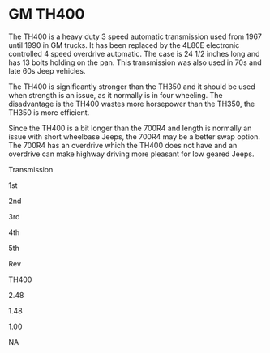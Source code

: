 # GM TH400

The TH400 is a heavy duty 3 speed automatic transmission used from 1967 until 1990 in GM trucks. It has been replaced by the 4L80E electronic controlled 4 speed overdrive automatic. The case is 24 1/2 inches long and has 13 bolts holding on the pan. This transmission was also used in 70s and late 60s Jeep vehicles.

The TH400 is significantly stronger than the TH350 and it should be used when strength is an issue, as it normally is in four wheeling. The disadvantage is the TH400 wastes more horsepower than the TH350, the TH350 is more efficient.

Since the TH400 is a bit longer than the 700R4 and length is normally an issue with short wheelbase Jeeps, the 700R4 may be a better swap option. The 700R4 has an overdrive which the TH400 does not have and an overdrive can make highway driving more pleasant for low geared Jeeps.

Transmission

1st

2nd

3rd

4th

5th

Rev

TH400

2.48

1.48

1.00

NA
